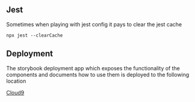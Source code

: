 ## Jest

Sometimes when playing with jest config it pays to clear the jest cache

`npx jest --clearCache`

## Deployment

The storybook deployment app which exposes the functionality of the components and documents how to use them is deployed to the following location 

[Cloud9](http://dfc-arc.cloud9.cabnet/components/)